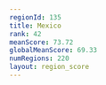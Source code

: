 ```yaml
---
regionId: 135
title: Mexico
rank: 42
meanScore: 73.72
globalMeanScore: 69.33
numRegions: 220
layout: region_score
---
```


